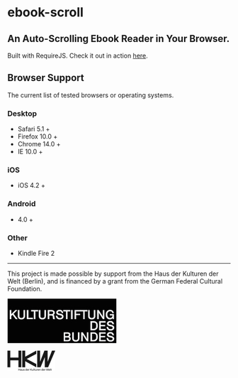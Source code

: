 # ebook-scroll

## An Auto-Scrolling Ebook Reader in Your Browser.

Built with RequireJS. Check it out in action [here](http://fiktion.cc/book/?fiktion_uuid=7e9aa2c0-327f-45b3-85f7-0bb401d1c1ce).

## Browser Support

The current list of tested browsers or operating systems.

### Desktop
- Safari 5.1 +
- Firefox 10.0 +
- Chrome 14.0 +
- IE 10.0 +

### iOS
- iOS 4.2 +

### Android
- 4.0 +

### Other
- Kindle Fire 2

---

This project is made possible by support from the Haus der Kulturen der Welt (Berlin), and is financed by a grant from the German Federal Cultural Foundation.

![Kulturstiftung des Bundes](gh-assets/images/ksb.jpg)

![HKW](gh-assets/images/hkw.png)
